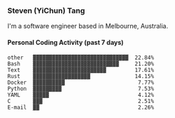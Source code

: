 ### Steven (YiChun) Tang

I'm a software engineer based in Melbourne, Australia.

#### Personal Coding Activity (past 7 days)
```
other   ▓▓▓▓▓▓▓▓▓▓▓▓▓▓▓▓▓▓▓▓▓▓▓▓▓▓▓▓▓▓  22.84%
Bash    ▓▓▓▓▓▓▓▓▓▓▓▓▓▓▓▓▓▓▓▓▓▓▓▓▓▓▓     21.20%
Text    ▓▓▓▓▓▓▓▓▓▓▓▓▓▓▓▓▓▓▓▓▓▓▓         17.61%
Rust    ▓▓▓▓▓▓▓▓▓▓▓▓▓▓▓▓▓▓              14.15%
Docker  ▓▓▓▓▓▓▓▓▓▓                       7.77%
Python  ▓▓▓▓▓▓▓▓▓                        7.53%
YAML    ▓▓▓▓▓                            4.12%
C       ▓▓▓                              2.51%
E-mail  ▓▓                               2.26%
```
